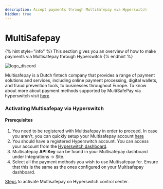 ```yaml
---
description: Accept payments through MultiSafepay via Hyperswitch
hidden: true
---
```


# MultiSafepay

{% hint style="info" %}
This section gives you an overview of how to make payments via Multisafepay through Hyperswitch
{% endhint %}

![logo\_discord](https://hyperswitch.io/icons/homePageIcons/logos/multisafepayLogo.svg)

Multisafepay is a Dutch fintech company that provides a range of payment solutions and services, including online payment processing, digital wallets, and fraud prevention tools, to businesses throughout Europe. To know about more about payment methods supported by MultiSafePay via hyperswitch visit [here](https://hyperswitch.io/pm-list).

### Activating Multisafepay via Hyperswitch

#### Prerequisites

1. You need to be registered with Multisafepay in order to proceed. In case you aren't, you can quickly setup your Multisafepay account [here](https://www.multisafepay.com/)
2. You should have a registered Hyperswitch account. You can access your account from the [Hyperswitch dashboard](https://app.hyperswitch.io/register).
3. Multisafepay **API Key** can be found in your Multisafepay dashboard under Integrations -> Site.
4. Select all the payment methods you wish to use Multisafepay for. Ensure that this is the same as the ones configured on your Multisafepay dashboard.

[Steps](https://docs.hyperswitch.io/hyperswitch-cloud/connectors/activate-connector-on-hyperswitch) to activate Multisafepay on Hyperswitch control center.
